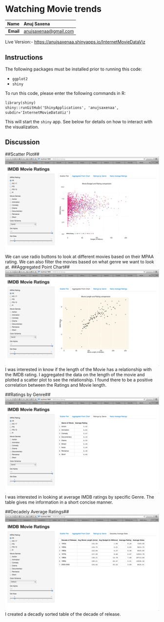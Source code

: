Watching Movie trends
=====================

| **Name**  | Anuj Saxena  |
|----------:|:-------------|
| **Email** | anujsaxenaa@gmail.com |

Live Version:- https://anujsaxenaa.shinyapps.io/InternetMovieDataViz

## Instructions ##

The following packages must be installed prior to running this code:

- `ggplot2`
- `shiny`

To run this code, please enter the following commands in R:

```
library(shiny)
shiny::runGitHub('ShinyApplications', 'anujsaxenaa', subdir='InternetMovieDataViz')
```

This will start the `shiny` app. See below for details on how to interact with the visualization.

## Discussion ##
##Scatter Plot##
![IMAGE](MultiScatter.png)
We can use radio buttons to look at different movies based on their MPAA rating. We can also filter the movies based on what
genre we want to look at.
##Aggregated Point Chart##
![IMAGE](Scatter.png)
I was interested in know if the length of the Movie has a relationship with the IMDB rating. I aggregated the data on the length of the movie and plotted a scatter plot to see the relationship. I found there to be a positive correlation between the Ratings and Movie length. 

##Ratings by Genre##
![IMAGE](GenreTable.png)
I was interested in looking at average IMDB ratings by specific Genre. The table gives me information in a short concise manner.

##Decadely Average Ratings##
![IMAGE](DecadelyTable.png)
I created a decadly sorted table of the decade of release.
